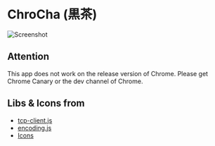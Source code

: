 ChroCha (黒茶)
==============

![Screenshot](https://raw.github.com/technohippy/irc-client-for-chrome/master/doc/img/chrocha_main_en.png)

Attention
---------

This app does not work on the release version of Chrome. Please get Chrome Canary or the dev channel of Chrome.

Libs & Icons from
-----------------

* [tcp-client.js](https://github.com/GoogleChrome/chrome-app-samples/tree/master/telnet)
* [encoding.js](http://code.google.com/p/stringencoding/)
* [Icons](http://sozaing.com/photo/%E6%B9%AF%E9%A3%B2%E3%81%BF%E3%81%A8%E8%8C%B6%E3%81%9F%E3%81%8F.html)
